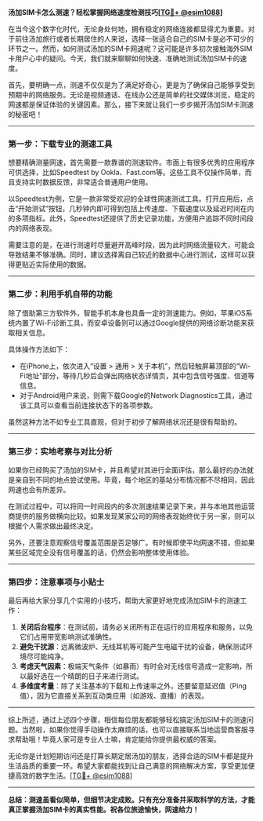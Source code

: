 **汤加SIM卡怎么测速？轻松掌握网络速度检测技巧[[TG💪+ @esim1088](https://t.me/s/esim1088)]**

在当今这个数字化时代，无论身处何地，拥有稳定的网络连接都显得尤为重要。对于前往汤加旅行或者长期居住的人来说，选择一张适合自己的SIM卡是必不可少的环节之一。然而，如何测试汤加的SIM卡网速呢？这可能是许多初次接触海外SIM卡用户心中的疑问。今天，我们就来聊聊如何快速、准确地测试汤加SIM卡的速度。

首先，要明确一点，测速不仅仅是为了满足好奇心，更是为了确保自己能够享受到预期中的网络服务。无论是视频通话、在线办公还是简单的社交媒体浏览，稳定的网速都是保证体验的关键因素。那么，接下来就让我们一步步揭开汤加SIM卡测速的秘密吧！

---

### **第一步：下载专业的测速工具**
想要精确测量网速，首先需要一款靠谱的测速软件。市面上有很多优秀的应用程序可供选择，比如Speedtest by Ookla、Fast.com等。这些工具不仅操作简单，而且支持实时数据反馈，非常适合普通用户使用。

以Speedtest为例，它是一款非常受欢迎的全球性网速测试工具。打开应用后，点击“开始测试”按钮，几秒钟内即可得到包括上传速度、下载速度以及延迟时间在内的多项指标。此外，Speedtest还提供了历史记录功能，方便用户追踪不同时间段内的网络表现。

需要注意的是，在进行测速时尽量避开高峰时段，因为此时网络流量较大，可能会导致结果不够准确。同时，建议选择离自己较近的数据中心进行测试，这样可以获得更贴近实际使用的数据。

---

### **第二步：利用手机自带的功能**
除了借助第三方软件外，智能手机本身也具备一定的测速能力。例如，苹果iOS系统内置了Wi-Fi诊断工具，而安卓设备则可以通过Google提供的网络诊断功能来获取相关信息。

具体操作方法如下：
- 在iPhone上，依次进入“设置 > 通用 > 关于本机”，然后轻触屏幕顶部的“Wi-Fi地址”部分，等待几秒后会弹出网络状态详情页，其中包含信号强度、信道等信息。
- 对于Android用户来说，则需下载Google的Network Diagnostics工具，通过该工具可以查看当前连接状态下的各项参数。

虽然这种方法不如专业工具直观，但对于初步了解网络状况还是很有帮助的。

---

### **第三步：实地考察与对比分析**
如果你已经购买了汤加的SIM卡，并且希望对其进行全面评估，那么最好的办法就是亲自到不同的地点尝试使用。毕竟，每个地区的基站分布情况都不尽相同，因此网速也会有所差异。

在测试过程中，可以将同一时间段内的多次测速结果记录下来，并与本地其他运营商提供的服务做横向比较。如果发现某家公司的网络表现始终优于另一家，则可以根据个人需求做出最终决定。

另外，还要注意观察信号覆盖范围是否足够广。有时候即使平均网速不错，但如果某些区域完全没有信号覆盖的话，仍然会影响整体使用体验。

---

### **第四步：注意事项与小贴士**
最后再给大家分享几个实用的小技巧，帮助大家更好地完成汤加SIM卡的测速工作：

1. **关闭后台程序**：在测试前，请务必关闭所有正在运行的应用程序和服务，以免它们占用带宽影响测试准确性。
2. **避免干扰源**：远离微波炉、无线耳机等可能产生电磁干扰的设备，确保测试环境尽可能纯净。
3. **考虑天气因素**：极端天气条件（如暴雨）有时会对无线信号造成一定影响，所以最好选在一个晴朗的日子来进行测试。
4. **多维度考量**：除了关注基本的下载和上传速率之外，还要留意延迟值（Ping值），因为它直接关系到互动类应用（如游戏、直播）的表现。

---

综上所述，通过上述四个步骤，相信每位朋友都能够轻松搞定汤加SIM卡的测速问题。当然啦，如果你觉得手动操作太麻烦的话，也可以直接联系当地运营商客服寻求帮助哦！毕竟人家可是专业人士嘛，肯定能给你提供最权威的答案。

无论你是计划短期访问还是打算长期定居汤加的朋友，选择合适的SIM卡都是提升生活品质的重要一环。希望大家都能找到让自己满意的网络解决方案，享受更加便捷高效的数字生活。[[TG💪+ @esim1088](https://t.me/s/esim1088)]

---

**总结：测速虽看似简单，但细节决定成败。只有充分准备并采取科学的方法，才能真正掌握汤加SIM卡的真实性能。祝各位旅途愉快，网速给力！**